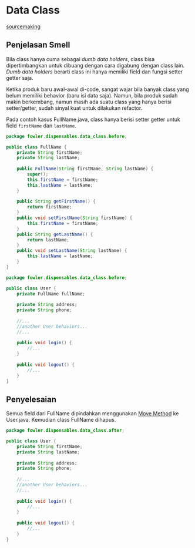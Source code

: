 # Data Class

[sourcemaking](https://sourcemaking.com/refactoring/smells/data-class)

## Penjelasan Smell

Bila class hanya cuma sebagai *dumb data holders*, class bisa dipertimbangkan untuk dibuang dengan cara digabung dengan class lain. *Dumb data holders* berarti class ini hanya memiliki field dan fungsi setter getter saja.

Ketika produk baru awal-awal di-code, sangat wajar bila banyak class yang belum memiliki behavior (baru isi data saja). Namun, bila produk sudah makin berkembang, namun masih ada suatu class yang hanya berisi setter/getter, sudah sinyal kuat untuk dilakukan refactor.

Pada contoh kasus <github-url to="before/FullName.java">FullName.java</github-url>, class hanya berisi setter getter untuk field `firstName` dan `lastName`.


<Tabs>
<Tab name="fullname" text="FullName.java">

```java
package fowler.dispensables.data_class.before;

public class FullName {
	private String firstName;
	private String lastName;
	
	public FullName(String firstName, String lastName) {
		super();
		this.firstName = firstName;
		this.lastName = lastName;
	}
	
	public String getFirstName() {
		return firstName;
	}
	public void setFirstName(String firstName) {
		this.firstName = firstName;
	}
	public String getLastName() {
		return lastName;
	}
	public void setLastName(String lastName) {
		this.lastName = lastName;
	}
}
```

</Tab>

<Tab name="user" text="User.java">

```java
package fowler.dispensables.data_class.before;

public class User {
	private FullName fullName;
	
	private String address;
	private String phone;
	
	//...
	//another User behaviors...
	//...
	
	public void login() {
		//...
	}
	
	public void logout() {
		//...
	}
}
```
</Tab>

</Tabs>

## Penyelesaian

Semua field dari FullName dipindahkan menggunakan [Move Method](https://sourcemaking.com/refactoring/move-method) ke <github-url to="after/User.java">User.java</github-url>. Kemudian class FullName dihapus.

<Tabs>
<Tab name="user" text="User.java">

```java
package fowler.dispensables.data_class.after;

public class User {
	private String firstName;
	private String lastName;
	
	private String address;
	private String phone;
	
	//...
	//another User behaviors...
	//...
	
	public void login() {
		//...
	}
	
	public void logout() {
		//...
	}
}
```

</Tab>
</Tabs>